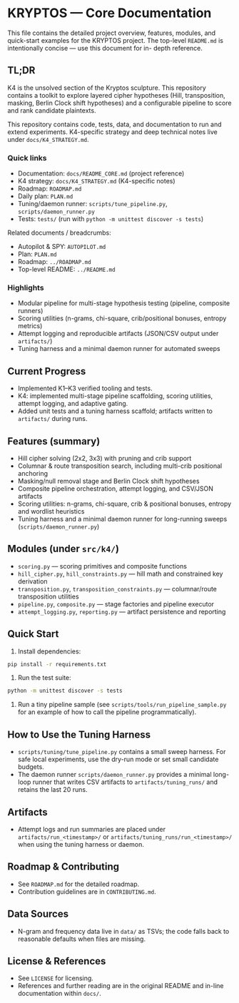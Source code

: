 # KRYPTOS — Core Documentation

This file contains the detailed project overview, features, modules, and quick-start examples for
the KRYPTOS project. The top-level `README.md` is intentionally concise — use this document for in-
depth reference.

## TL;DR

K4 is the unsolved section of the Kryptos sculpture. This repository contains a toolkit to explore
layered cipher hypotheses (Hill, transposition, masking, Berlin Clock shift hypotheses) and a
configurable pipeline to score and rank candidate plaintexts.

This repository contains code, tests, data, and documentation to run and extend experiments.
K4-specific strategy and deep technical notes live under `docs/K4_STRATEGY.md`.

### Quick links

- Documentation: `docs/README_CORE.md` (project reference)
- K4 strategy: `docs/K4_STRATEGY.md` (K4-specific notes)
- Roadmap: `ROADMAP.md`
- Daily plan: `PLAN.md`
- Tuning/daemon runner: `scripts/tune_pipeline.py`, `scripts/daemon_runner.py`
- Tests: `tests/` (run with `python -m unittest discover -s tests`)

Related documents / breadcrumbs:

- Autopilot & SPY: `AUTOPILOT.md`
- Plan: `PLAN.md`
- Roadmap: `../ROADMAP.md`
- Top-level README: `../README.md`

### Highlights

- Modular pipeline for multi-stage hypothesis testing (pipeline, composite runners)
- Scoring utilities (n-grams, chi-square, crib/positional bonuses, entropy metrics)
- Attempt logging and reproducible artifacts (JSON/CSV output under `artifacts/`)
- Tuning harness and a minimal daemon runner for automated sweeps

## Current Progress

- Implemented K1–K3 verified tooling and tests.
- K4: implemented multi-stage pipeline scaffolding, scoring utilities, attempt logging, and adaptive
  gating.
- Added unit tests and a tuning harness scaffold; artifacts written to `artifacts/` during runs.

## Features (summary)

- Hill cipher solving (2x2, 3x3) with pruning and crib support
- Columnar & route transposition search, including multi-crib positional anchoring
- Masking/null removal stage and Berlin Clock shift hypotheses
- Composite pipeline orchestration, attempt logging, and CSV/JSON artifacts
- Scoring utilities: n-grams, chi-square, crib & positional bonuses, entropy and wordlist heuristics
- Tuning harness and a minimal daemon runner for long-running sweeps (`scripts/daemon_runner.py`)

## Modules (under `src/k4/`)

- `scoring.py` — scoring primitives and composite functions
- `hill_cipher.py`, `hill_constraints.py` — hill math and constrained key derivation
- `transposition.py`, `transposition_constraints.py` — columnar/route transposition utilities
- `pipeline.py`, `composite.py` — stage factories and pipeline executor
- `attempt_logging.py`, `reporting.py` — artifact persistence and reporting

## Quick Start

1. Install dependencies:

```bash
pip install -r requirements.txt
```

1. Run the test suite:

```bash
python -m unittest discover -s tests
```

1. Run a tiny pipeline sample (see `scripts/tools/run_pipeline_sample.py` for an example of how to
call the pipeline programmatically).

## How to Use the Tuning Harness

- `scripts/tuning/tune_pipeline.py` contains a small sweep harness. For safe local experiments, use
  the dry-run mode or set small candidate budgets.
- The daemon runner `scripts/daemon_runner.py` provides a minimal long-loop runner that writes CSV
  artifacts to `artifacts/tuning_runs/` and retains the last 20 runs.

## Artifacts

- Attempt logs and run summaries are placed under `artifacts/run_<timestamp>/` or
  `artifacts/tuning_runs/run_<timestamp>/` when using the tuning harness or daemon.

## Roadmap & Contributing

- See `ROADMAP.md` for the detailed roadmap.
- Contribution guidelines are in `CONTRIBUTING.md`.

## Data Sources

- N-gram and frequency data live in `data/` as TSVs; the code falls back to reasonable defaults when
  files are missing.

## License & References

- See `LICENSE` for licensing.
- References and further reading are in the original README and in-line documentation within
  `docs/`.
